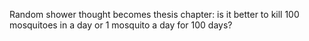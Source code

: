 Random shower thought becomes thesis chapter: is it better to kill 100 mosquitoes in a day or 1 mosquito a day for 100 days?
